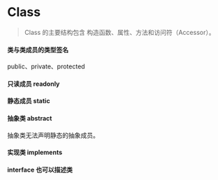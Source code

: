 # Class

> Class 的主要结构包含 构造函数、属性、方法和访问符（Accessor）。

#### 类与类成员的类型签名

public、private、protected

#### 只读成员 readonly

#### 静态成员 static

#### 抽象类 abstract

抽象类无法声明静态的抽象成员。

#### 实现类 implements

#### interface 也可以描述类
